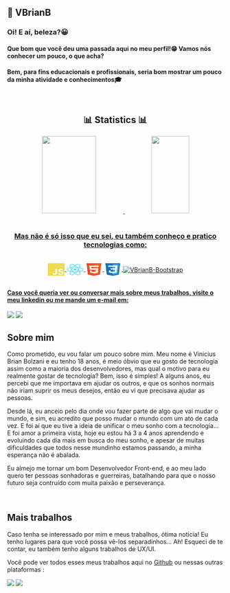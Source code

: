 ## 🚀 VBrianB 


<h3 > Oi! E aí, beleza?😀 </h3>
<h4> Que bom que você deu uma passada aqui no meu perfil!😁 Vamos nós conhecer um pouco, o que acha?</h4>

<h4> Bem, para fins educacionais e profissionais, seria bom mostrar um pouco da minha atividade e conhecimentos🎓</h4>


<br />
<h2 align="center"> 📊 Statistics 📊 </h2>


    


<div align="center">
  <a href="https://github.com/VBrianB">
  <img width="50%" height="180em" src="https://github-readme-stats.vercel.app/api?username=VBrianB&show_icons=true&theme=radical&include_all_commits=true&count_private=true"/>
  <img width="42%" height="180em" src="https://github-readme-stats.vercel.app/api/top-langs/?username=VBrianB&layout=compact&langs_count=7&theme=radical"/>
</div>

<br />
<h3 align="center"> Mas não é só isso que eu sei, eu também conheço e pratico tecnologias como: </h3>

<div style="display: inline_block" align="center"><br>
  <img align="center" alt="VBrianB-Js" height="30" width="40" src="https://raw.githubusercontent.com/devicons/devicon/master/icons/javascript/javascript-plain.svg">
  <img align="center" alt="VBrianB-React" height="30" width="40" src="https://raw.githubusercontent.com/devicons/devicon/master/icons/react/react-original.svg">
  <img align="center" alt="VBrianB-HTML" height="30" width="40" src="https://raw.githubusercontent.com/devicons/devicon/master/icons/html5/html5-original.svg">
  <img align="center" alt="VBrianB-CSS" height="30" width="40" src="https://raw.githubusercontent.com/devicons/devicon/master/icons/css3/css3-original.svg">
   <img align="center" alt="VBrianB-Bootstrap" height="40" width="40" src="https://cdn.jsdelivr.net/gh/devicons/devicon/icons/bootstrap/bootstrap-original.svg">
 
  ## 
  </div>
  <div>
  <h4 align="left"> Caso você queria ver ou conversar mais sobre meus trabalhos, visite o meu linkedin ou me mande um e-mail em:</h4>
   <a href="https://www.linkedin.com/in/viniciusbolzani/" target="_blank"><img src="https://img.shields.io/badge/-LinkedIn-%230077B5?style=for-the-badge&logo=linkedin&logoColor=white" target="_blank"></a> 
  <a href = "mailto:viniciusbbolzanidev@gmail.com"><img src="https://img.shields.io/badge/-Gmail-%23333?style=for-the-badge&logo=gmail&logoColor=white" target="_blank"></a>
  
</div>

## Sobre mim

Como prometido, eu vou falar um pouco sobre mim. Meu nome é Vinicius Brian Bolzani e eu tenho 18 anos, é meio óbvio que eu gosto de tecnologia assim como a maioria dos desenvolvedores, mas qual o motivo para eu realmente gostar de tecnologia? Bem, isso é simples! A alguns anos, eu percebi que me importava em ajudar os outros, e que os sonhos normais não iriam suprir os meus desejos, então eu vi que precisava ajudar as pessoas.

Desde lá, eu anceio pelo dia onde vou fazer parte de algo que vai mudar o mundo, e sim, eu acredito que posso mudar o mundo com um ato de cada vez. E foi aí que eu tive a ideia de unificar o meu sonho com a tecnologia... E foi amor a primeira vista, hoje eu estou há 3 a 4 anos aprendendo e evoluindo cada dia mais em busca do meu sonho, e apesar de muitas dificuldades que todos nesse mundinho estamos passando, a minha esperança não é abalada.

Eu almejo me tornar um bom Desenvolvedor Front-end, e ao meu lado quero ter pessoas sonhadoras e guerreiras, batalhando para que o nosso futuro seja contruído com muita paixão e perseverança.

<br />

## Mais trabalhos

Caso tenha se interessado por mim e meus trabalhos, ótima noticia! Eu tenho lugares para que você possa vê-los separadinhos...
Ah! Esqueci de te contar, eu também tenho alguns trabalhos de UX/UI.

Você pode ver todos esses meus trabalhos aqui no <a href ="https://github.com/VBrianB?tab=repositories">Github</a> ou nessas outras plataformas :

<a href="https://www.instagram.com/vbrian_b/" target="_blank"><img src="https://img.shields.io/badge/-Instagram-%23E4405F?style=for-the-badge&logo=instagram&logoColor=white" target="_blank"></a>
<a href="https://dribbble.com/ViniciusBDev" target="_blank"><img src="https://img.shields.io/badge/Dribbble-EA4C89?style=for-the-badge&logo=dribbble&logoColor=white"></a>





